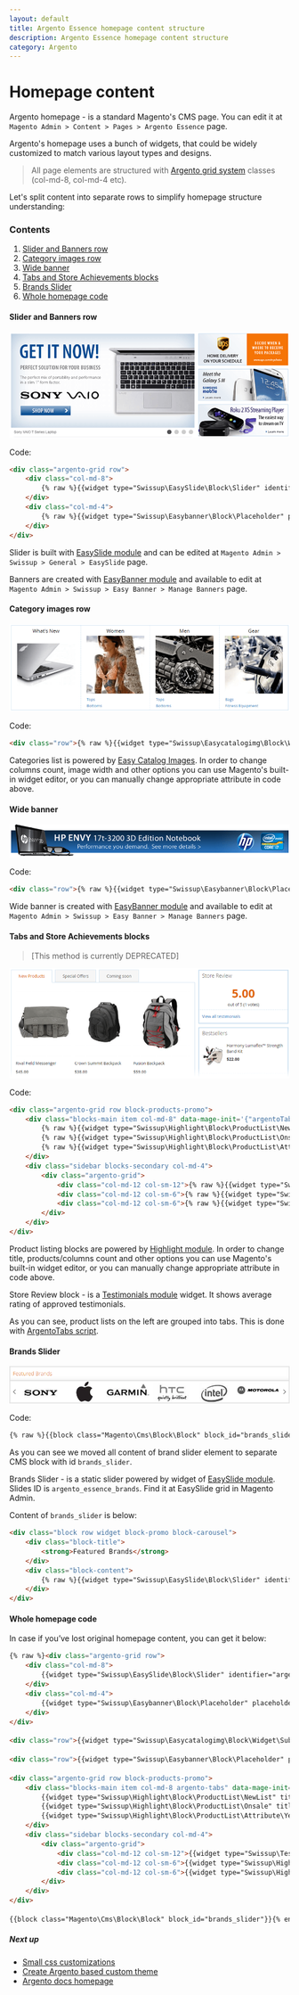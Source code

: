 ```yaml
---
layout: default
title: Argento Essence homepage content structure
description: Argento Essence homepage content structure
category: Argento
---
```


# Homepage content

Argento homepage - is a standard Magento's CMS page. You can edit it at
`Magento Admin > Content > Pages > Argento Essence` page.

Argento's homepage uses a bunch of widgets, that could be widely customized to
match various layout types and designs.

> All page elements are structured with [Argento grid system](/m2/argento/customization/grid-system/)
> classes (col-md-8, col-md-4 etc).

Let's split content into separate rows to simplify homepage structure
understanding:

### Contents

 1. [Slider and Banners row](#slider-and-banners-row)
 2. [Category images row](#category-images-row)
 3. [Wide banner](#footer)
 4. [Tabs and Store Achievements blocks](#products-and-homepage-tabs)
 5. [Brands Slider](#buttons)
 6. [Whole homepage code](#whole-homepage-code)

#### Slider and Banners row

![EasySlider and EasyBanners row](/images/m2/argento/essence/homepage-content/easyslider-and-easybanners.png)

Code:

```html
<div class="argento-grid row">
    <div class="col-md-8">
        {% raw %}{{widget type="Swissup\EasySlide\Block\Slider" identifier="argento_essence"}}{% endraw %}
    </div>
    <div class="col-md-4">
        {% raw %}{{widget type="Swissup\Easybanner\Block\Placeholder" placeholder="argento_essence_home_top" banner_css_class="col-xs-4 col-md-12" additional_css_class="argento-grid"}}{% endraw %}
    </div>
</div>
```

Slider is built with [EasySlide module](/m2/extensions/easyslider/) and can be
edited at `Magento Admin > Swissup > General > EasySlide` page.

Banners are created with [EasyBanner module](/m2/extensions/easybanners/) and
available to edit at `Magento Admin > Swissup > Easy Banner > Manage Banners`
page.

#### Category images row

![EasyCategoryImage](/images/m2/argento/essence/homepage-content/easycategoryimages.png)

Code:

```html
<div class="row">{% raw %}{{widget type="Swissup\Easycatalogimg\Block\Widget\SubcategoriesList" category_count="4" subcategory_count="5" column_count="4" show_image="1" image_width="200" image_height="200" template="Swissup_Easycatalogimg::list.phtml"}}{% endraw %}</div>
```

Categories list is powered by [Easy Catalog Images](/m2/extensions/easycatalogimages/).
In order to change columns count, image width and other options you can use
Magento's built-in widget editor, or you can manually change appropriate attribute
in code above.

#### Wide banner

![Wide homepage banner](/images/m2/argento/essence/homepage-content/wide-easybanner.png)

Code:

```html
<div class="row">{% raw %}{{widget type="Swissup\Easybanner\Block\Placeholder" placeholder="argento_essence_home_wide"}}{% endraw %}</div>
```

Wide banner is created with [EasyBanner module](/m2/extensions/easybanners/) and
available to edit at `Magento Admin > Swissup > Easy Banner > Manage Banners`
page.

#### Tabs and Store Achievements blocks

> [This method is currently DEPRECATED]

![Tabs and store achievements](/images/m2/argento/essence/homepage-content/tabs-and-achievements.png)

Code:

```html
<div class="argento-grid row block-products-promo">
    <div class="blocks-main item col-md-8" data-mage-init='{"argentoTabs": {}}'>
        {% raw %}{{widget type="Swissup\Highlight\Block\ProductList\NewList" title="New Products" products_count="6" column_count="3" order="default" dir="desc" template="Swissup_Highlight::product/list.phtml" mode="grid" show_page_link="1" page_link_title="View All New Products"}}{% endraw %}
        {% raw %}{{widget type="Swissup\Highlight\Block\ProductList\Onsale" title="Special Offers" products_count="6" column_count="3" order="default" dir="desc" template="Swissup_Highlight::product/list.phtml" mode="grid"}}{% endraw %}
        {% raw %}{{widget type="Swissup\Highlight\Block\ProductList\Attribute\Yesno" title="Coming soon" attribute_code="coming_soon" products_count="6" column_count="3" order="default" dir="asc" template="Swissup_Highlight::product/list.phtml" mode="grid"}}{% endraw %}
    </div>
    <div class="sidebar blocks-secondary col-md-4">
        <div class="argento-grid">
            <div class="col-md-12 col-sm-12">{% raw %}{{widget type="Swissup\Testimonials\Block\Widgets\SideReview"}}{% endraw %}</div>
            <div class="col-md-12 col-sm-6">{% raw %}{{widget type="Swissup\Highlight\Block\ProductList\Bestsellers" title="Bestsellers" products_count="2" template="product/widget/column/list.phtml" period="P6M" show_page_link="1" page_link_title="View All Bestsellers" min_popularity="1"}}{% endraw %}</div>
            <div class="col-md-12 col-sm-6">{% raw %}{{widget type="Swissup\Highlight\Block\ProductList\Popular" title="Popular Products" products_count="2" template="product/widget/column/list.phtml" period="P6M" show_page_link="1" page_link_title="View All Popular Products" min_popularity="1"}}{% endraw %}</div>
        </div>
    </div>
</div>
```

Product listing blocks are powered by [Highlight module](/m2/extensions/highlight/).
In order to change title, products/columns count and other options you can use
Magento's built-in widget editor, or you can manually change appropriate attribute
in code above.

Store Review block - is a [Testimonials module](/m2/extensions/testimonials/) widget.
It shows average rating of approved testimonials.

As you can see, product lists on the left are grouped into tabs. This is done
with [ArgentoTabs script](/m2/argento/scripts/argento-tabs/).

#### Brands Slider

![Brands Slider](/images/m2/argento/essence/homepage-content/brands-slider.png)

Code:

```html
{% raw %}{{block class="Magento\Cms\Block\Block" block_id="brands_slider"}}{% endraw %}
```

As you can see we moved all content of brand slider element to separate CMS block with id `brands_slider`.

Brands Slider - is a static slider powered by widget of
[EasySlide module](/m2/extensions/easyslider/). Slides ID is `argento_essence_brands`. Find it at EasySlide grid in Magento Admin.

Content of `brands_slider` is below:

```html
<div class="block row widget block-promo block-carousel">
    <div class="block-title">
        <strong>Featured Brands</strong>
    </div>
    <div class="block-content">
        {% raw %}{{widget type="Swissup\EasySlide\Block\Slider" identifier="argento_essence_brands"}}{% endraw %}
    </div>
</div>
```

#### Whole homepage code

In case if you’ve lost original homepage content, you can get it below:

```html
{% raw %}<div class="argento-grid row">
    <div class="col-md-8">
        {{widget type="Swissup\EasySlide\Block\Slider" identifier="argento_essence"}}
    </div>
    <div class="col-md-4">
        {{widget type="Swissup\Easybanner\Block\Placeholder" placeholder="argento_essence_home_top" banner_css_class="col-xs-4 col-md-12" additional_css_class="argento-grid"}}
    </div>
</div>

<div class="row">{{widget type="Swissup\Easycatalogimg\Block\Widget\SubcategoriesList" category_count="4" subcategory_count="5" column_count="4" show_image="1" image_width="200" image_height="200" template="Swissup_Easycatalogimg::list.phtml"}}</div>

<div class="row">{{widget type="Swissup\Easybanner\Block\Placeholder" placeholder="argento_essence_home_wide"}}</div>

<div class="argento-grid row block-products-promo">
    <div class="blocks-main item col-md-8 argento-tabs" data-mage-init='{"argentoTabs": {}}'>
        {{widget type="Swissup\Highlight\Block\ProductList\NewList" title="New Products" products_count="6" column_count="3" order="default" dir="desc" template="Swissup_Highlight::product/list.phtml" mode="grid" show_page_link="1" page_link_title="View All New Products"}}
        {{widget type="Swissup\Highlight\Block\ProductList\Onsale" title="Special Offers" products_count="6" column_count="3" order="default" dir="desc" template="Swissup_Highlight::product/list.phtml" mode="grid" show_page_link="1" page_link_title="View All On Sale Products"}}
        {{widget type="Swissup\Highlight\Block\ProductList\Attribute\Yesno" title="Coming soon" attribute_code="coming_soon" products_count="6" column_count="3" order="default" dir="asc" template="Swissup_Highlight::product/list.phtml" mode="grid"}}
    </div>
    <div class="sidebar blocks-secondary col-md-4">
        <div class="argento-grid">
            <div class="col-md-12 col-sm-12">{{widget type="Swissup\Testimonials\Block\Widgets\SideReview"}}</div>
            <div class="col-md-12 col-sm-6">{{widget type="Swissup\Highlight\Block\ProductList\Bestsellers" title="Bestsellers" products_count="2" template="product/widget/column/list.phtml" period="P6M" show_page_link="1" page_link_title="View All Bestsellers" min_popularity="1"}}</div>
            <div class="col-md-12 col-sm-6">{{widget type="Swissup\Highlight\Block\ProductList\Popular" title="Popular Products" products_count="2" template="product/widget/column/list.phtml" period="P6M" show_page_link="1" page_link_title="View All Popular Products" min_popularity="1"}}</div>
        </div>
    </div>
</div>

{{block class="Magento\Cms\Block\Block" block_id="brands_slider"}}{% endraw %}
```


##### Next up

- [Small css customizations](/m2/argento/customization/custom-css/)
- [Create Argento based custom theme](/m2/argento/customization/custom-theme/)
- [Argento docs homepage](/m2/argento/)
